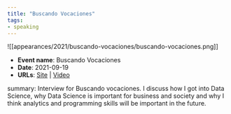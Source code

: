 ```yaml
---
title: "Buscando Vocaciones"
tags:
- speaking
---
```


![[appearances/2021/buscando-vocaciones/buscando-vocaciones.png]]

- **Event name**: Buscando Vocaciones
- **Date**: 2021-09-19
- **URLs**: [Site](https://buscandovocaciones.universidadeuropea.com/)  | [Video](https://www.youtube.com/watch?v=wS7mSy9vMXc)

summary: Interview for Buscando vocaciones. I discuss how I got into Data Science, why Data Science is important for business and society and why I think analytics and programming skills will be important in the future.


